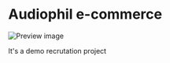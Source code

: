# Audiophil e-commerce

![Preview image](https://github.com/bparadowski/audiophile/blob/main/audiophile-showcase.jpg?raw=true)

It's a demo recrutation project
